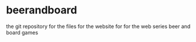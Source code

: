 # beerandboard
the git repository for the files for the website for for the web series beer and board games
